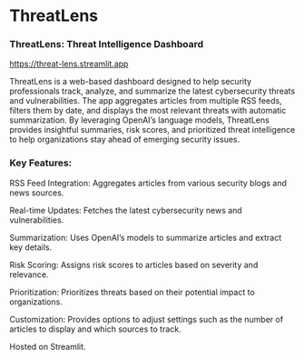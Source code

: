 # ThreatLens
### ThreatLens: Threat Intelligence Dashboard

https://threat-lens.streamlit.app 

ThreatLens is a web-based dashboard designed to help security professionals track, analyze, and summarize the latest cybersecurity threats and vulnerabilities. The app aggregates articles from multiple RSS feeds, filters them by date, and displays the most relevant threats with automatic summarization. By leveraging OpenAI’s language models, ThreatLens provides insightful summaries, risk scores, and prioritized threat intelligence to help organizations stay ahead of emerging security issues.

### Key Features:

RSS Feed Integration: Aggregates articles from various security blogs and news sources.

Real-time Updates: Fetches the latest cybersecurity news and vulnerabilities.

Summarization: Uses OpenAI’s models to summarize articles and extract key details.

Risk Scoring: Assigns risk scores to articles based on severity and relevance.

Prioritization: Prioritizes threats based on their potential impact to organizations.

Customization: Provides options to adjust settings such as the number of articles to display and which sources to track.

Hosted on Streamlit.
